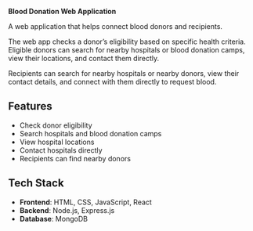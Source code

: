 **Blood Donation Web Application** 

A web application that helps connect blood donors and recipients.

The web app checks a donor’s eligibility based on specific health criteria. Eligible donors can search for nearby hospitals or blood donation camps, view their locations, and contact them directly.

Recipients can search for nearby hospitals or nearby donors, view their contact details, and connect with them directly to request blood.


## Features

- Check donor eligibility
- Search hospitals and blood donation camps
- View hospital locations
- Contact hospitals directly
- Recipients can find nearby donors


## Tech Stack

- **Frontend**: HTML, CSS, JavaScript, React
- **Backend**: Node.js, Express.js
- **Database**: MongoDB



